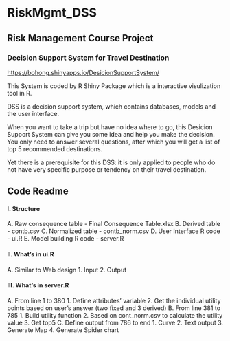 # RiskMgmt_DSS
## Risk Management Course Project
### Decision Support System for Travel Destination
https://bohong.shinyapps.io/DesicionSupportSystem/

This System is coded by R Shiny Package which is a interactive visulization tool in R.

DSS is a decision support system, which contains databases, models and the user interface.

When you want to take a trip but have no idea where to go, this Desicion Support System can give you some idea and help you make the decision. You only need to answer several questions, after which you will get a list of top 5 recommended destinations.

Yet there is a prerequisite for this DSS: it is only applied to people who do not have very specific purpose or tendency on their travel destination.


## Code Readme

#### I. Structure

  A. Raw consequence table - Final Consequence Table.xlsx
  B. Derived table - contb.csv
  C. Normalized table - contb_norm.csv
  D. User Interface R code - ui.R
  E. Model building R code - server.R
#### II. What’s in ui.R

  A. Similar to Web design
    1. Input
    2. Output
#### III. What’s in server.R

  A. From line 1 to 380
    1. Define attributes’ variable
    2. Get the individual utility points based on user’s answer (two fixed and 3 derived)
  B. From line 381 to 785
    1. Build utility function
    2. Based on cont_norm.csv to calculate the utility value
    3. Get top5
  C. Define output from 786 to end
    1. Curve
    2. Text output
    3. Generate Map
    4. Generate Spider chart

